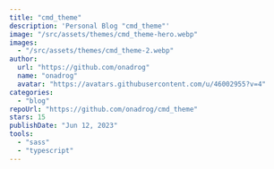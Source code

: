 ```yaml
---
title: "cmd_theme"
description: 'Personal Blog "cmd_theme"'
image: "/src/assets/themes/cmd_theme-hero.webp"
images:
  - "/src/assets/themes/cmd_theme-2.webp"
author:
  url: "https://github.com/onadrog"
  name: "onadrog"
  avatar: "https://avatars.githubusercontent.com/u/46002955?v=4"
categories:
  - "blog"
repoUrl: "https://github.com/onadrog/cmd_theme"
stars: 15
publishDate: "Jun 12, 2023"
tools:
  - "sass"
  - "typescript"
---
```

